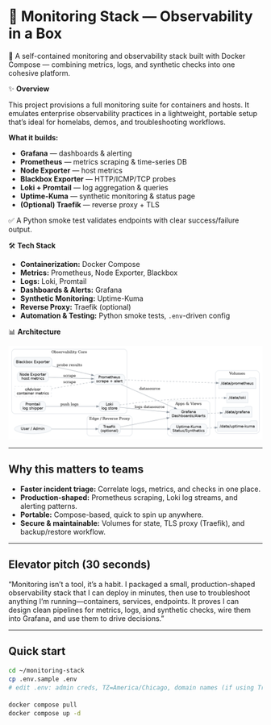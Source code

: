 # 🍕 Monitoring Stack — Observability in a Box

🚀 A self-contained monitoring and observability stack built with Docker Compose — combining metrics, logs, and synthetic checks into one cohesive platform.

✨ **Overview**

This project provisions a full monitoring suite for containers and hosts. It emulates enterprise observability practices in a lightweight, portable setup that’s ideal for homelabs, demos, and troubleshooting workflows.

**What it builds:**
- **Grafana** — dashboards & alerting  
- **Prometheus** — metrics scraping & time-series DB  
- **Node Exporter** — host metrics  
- **Blackbox Exporter** — HTTP/ICMP/TCP probes  
- **Loki + Promtail** — log aggregation & queries  
- **Uptime-Kuma** — synthetic monitoring & status page  
- **(Optional) Traefik** — reverse proxy + TLS  

✅ A Python smoke test validates endpoints with clear success/failure output.

🛠️ **Tech Stack**
- **Containerization:** Docker Compose  
- **Metrics:** Prometheus, Node Exporter, Blackbox  
- **Logs:** Loki, Promtail  
- **Dashboards & Alerts:** Grafana  
- **Synthetic Monitoring:** Uptime-Kuma  
- **Reverse Proxy:** Traefik (optional)  
- **Automation & Testing:** Python smoke tests, `.env`-driven config  

📊 **Architecture**

![Architecture](docs/architecture.png)

---

## Why this matters to teams
- **Faster incident triage:** Correlate logs, metrics, and checks in one place.  
- **Production-shaped:** Prometheus scraping, Loki log streams, and alerting patterns.  
- **Portable:** Compose-based, quick to spin up anywhere.  
- **Secure & maintainable:** Volumes for state, TLS proxy (Traefik), and backup/restore workflow.  

---

## Elevator pitch (30 seconds)
“Monitoring isn’t a tool, it’s a habit. I packaged a small, production-shaped observability stack that I can deploy in minutes, then use to troubleshoot anything I’m running—containers, services, endpoints. It proves I can design clean pipelines for metrics, logs, and synthetic checks, wire them into Grafana, and use them to drive decisions.”

---

## Quick start

```bash
cd ~/monitoring-stack
cp .env.sample .env
# edit .env: admin creds, TZ=America/Chicago, domain names (if using Traefik)

docker compose pull
docker compose up -d
